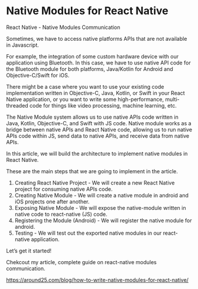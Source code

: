 # Native Modules for React Native

React Native - Native Modules Communication


Sometimes, we have to access native platforms APIs that are not available in Javascript.

For example, the integration of some custom hardware device with our application using Bluetooth. In this case, we have to use native API code for the Bluetooth module for both platforms, Java/Kotlin for Android and Objective-C/Swift for iOS.

There might be a case where you want to use your existing code implementation written in Objective-C, Java, Kotlin, or Swift in your React Native application, or you want to write some high-performance, multi-threaded code for things like video processing, machine learning, etc.

The Native Module system allows us to use native APIs code written in Java, Kotlin, Objective-C, and Swift with JS code. Native module works as a bridge between native APIs and React Native code, allowing us to run native APIs code within JS, send data to native APIs, and receive data from native APIs.

In this article, we will build the architecture to implement native modules in React Native.

These are the main steps that we are going to implement in the article.
1. Creating React Native Project - We will create a new React Native project for consuming native APIs code.
2. Creating Native Module - We will create a native module in android and iOS projects one after another.
3. Exposing Native Module - We will expose the native-module written in native code to react-native (JS) code.
4. Registering the Module (Android) - We will register the native module for android.
5. Testing -  We will test out the exported native modules in our react-native application.
 
Let’s get it started!

Chekcout my article, complete guide on react-native modules communication.

https://around25.com/blog/how-to-write-native-modules-for-react-native/
